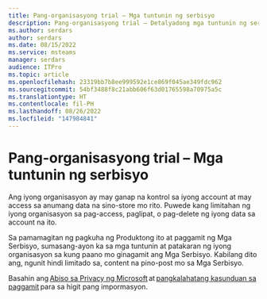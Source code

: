 ```yaml
---
title: Pang-organisasyong trial – Mga tuntunin ng serbisyo
description: Pang-organisasyong trial – Detalyadong mga tuntunin ng serbisyo.
ms.author: serdars
author: serdars
ms.date: 08/15/2022
ms.service: msteams
manager: serdars
audience: ITPro
ms.topic: article
ms.openlocfilehash: 23319bb7b8ee999592e1ce869f045ae349fdc962
ms.sourcegitcommit: 54bf3488f8c21abb606f63d01765598a70975a5c
ms.translationtype: HT
ms.contentlocale: fil-PH
ms.lasthandoff: 08/26/2022
ms.locfileid: "147984841"
---
```

# <a name="organizational-trial--terms-of-service"></a>Pang-organisasyong trial – Mga tuntunin ng serbisyo

Ang iyong organisasyon ay may ganap na kontrol sa iyong account at may access sa anumang data na sino-store mo rito. Puwede kang limitahan ng iyong organisasyon sa pag-access, paglipat, o pag-delete ng iyong data sa account na ito.     

Sa pamamagitan ng pagkuha ng Produktong ito at paggamit ng Mga Serbisyo, sumasang-ayon ka sa mga tuntunin at patakaran ng iyong organisasyon sa kung paano mo ginagamit ang Mga Serbisyo. Kabilang dito ang, ngunit hindi limitado sa, content na pino-post mo sa Mga Serbisyo.  

Basahin ang [Abiso sa Privacy ng Microsoft](https://privacy.microsoft.com/privacystatement) at [pangkalahatang kasunduan sa paggamit](https://www.microsoft.com/legal/terms-of-use) para sa higit pang impormasyon.  
